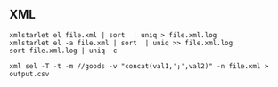 ## XML


	xmlstarlet el file.xml | sort  | uniq > file.xml.log
	xmlstarlet el -a file.xml | sort  | uniq >> file.xml.log
	sort file.xml.log | uniq -c

	xml sel -T -t -m //goods -v "concat(val1,';',val2)" -n file.xml > output.csv
